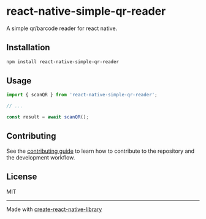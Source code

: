 # react-native-simple-qr-reader

A simple qr/barcode reader for react native.

## Installation

```sh
npm install react-native-simple-qr-reader
```

## Usage

```js
import { scanQR } from 'react-native-simple-qr-reader';

// ...

const result = await scanQR();
```

## Contributing

See the [contributing guide](CONTRIBUTING.md) to learn how to contribute to the repository and the development workflow.

## License

MIT

---

Made with [create-react-native-library](https://github.com/callstack/react-native-builder-bob)
